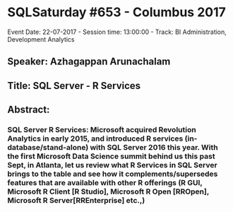 # SQLSaturday #653 - Columbus 2017
Event Date: 22-07-2017 - Session time: 13:00:00 - Track: BI Administration, Development  Analytics
## Speaker: Azhagappan Arunachalam
## Title: SQL Server - R Services
## Abstract:
### SQL Server R Services: Microsoft acquired Revolution Analytics in early 2015, and introduced R services (in-database/stand-alone) with SQL Server 2016 this year.  With the first Microsoft Data Science summit behind us this past Sept, in Atlanta, let us review what R Services in SQL Server brings to the table and see how it complements/supersedes features that are available with other R offerings (R GUI, Microsoft R Client [R Studio], Microsoft R Open [RROpen], Microsoft R Server[RREnterprise] etc.,)
